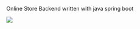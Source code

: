 Online Store Backend written with java spring boot

![](https://www.codefactor.io/repository/github/idanmalka/onlinestore_backend/badge)
